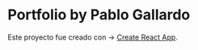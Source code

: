 # Portfolio by Pablo Gallardo

Este proyecto fue creado con -> [Create React App](https://github.com/facebook/create-react-app).
